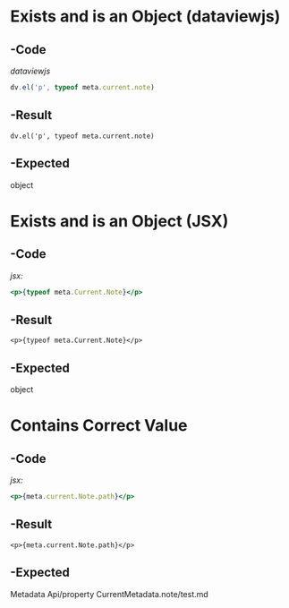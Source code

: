 # Exists and is an Object (dataviewjs)
## -Code
*dataviewjs*
```js
dv.el('p', typeof meta.current.note)
```

## -Result
```dataviewjs
dv.el('p', typeof meta.current.note)
```

## -Expected
object

# Exists and is an Object (JSX)
## -Code
*jsx:*
```jsx
<p>{typeof meta.Current.Note}</p>
```

## -Result
```jsx:
<p>{typeof meta.Current.Note}</p>
```

## -Expected
object

# Contains Correct Value
## -Code
*jsx:*
```jsx
<p>{meta.current.Note.path}</p>
```

## -Result
```jsx:
<p>{meta.current.Note.path}</p>
```

## -Expected
Metadata Api/property CurrentMetadata.note/test.md